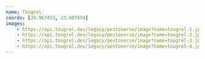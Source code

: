 ```yaml
---
name: Tougrel
coords: [39.967453, 23.907474]
images:
    - https://api.tougrel.dev/legacy/pestoverse/image?name=tougrel-1.jpg
    - https://api.tougrel.dev/legacy/pestoverse/image?name=tougrel-2.jpg
    - https://api.tougrel.dev/legacy/pestoverse/image?name=tougrel-3.jpg
    - https://api.tougrel.dev/legacy/pestoverse/image?name=tougrel-4.jpg
---
```

